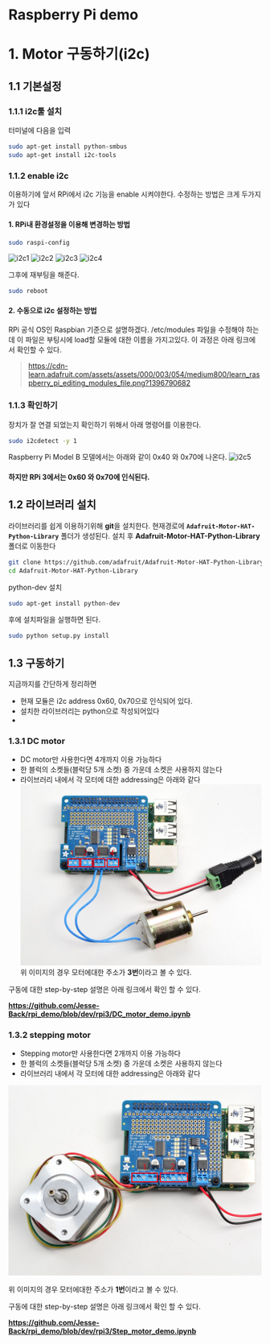 # Raspberry Pi demo

# 1. Motor 구동하기(i2c)

## 1.1 기본설정

### 1.1.1 i2c툴 설치

터미널에 다음을 입력

```bash
sudo apt-get install python-smbus
sudo apt-get install i2c-tools
```

### 1.1.2 enable i2c
이용하기에 앞서 RPi에서 i2c 기능을 enable 시켜야한다.
수정하는 방법은 크게 두가지가 있다

#### 1. RPi내 환경설정을 이용해 변경하는 방법
```bash
sudo raspi-config
```
![i2c1](https://cdn-learn.adafruit.com/assets/assets/000/022/831/medium800/learn_raspberry_pi_advancedopt.png?1423001339)
![i2c2](https://cdn-learn.adafruit.com/assets/assets/000/022/832/medium800/learn_raspberry_pi_i2c.png?1423001363)
![i2c3](https://cdn-learn.adafruit.com/assets/assets/000/022/834/medium800/learn_raspberry_pi_wouldyoukindly.png?1423001393)
![i2c4](https://cdn-learn.adafruit.com/assets/assets/000/022/833/medium800/learn_raspberry_pi_i2ckernel.png?1423001374)

그후에 재부팅을 해준다.

```bash
sudo reboot
```

#### 2. 수동으로 i2c 설정하는 방법
RPi 공식 OS인 Raspbian 기준으로 설명하겠다.
/etc/modules 파일을 수정해야 하는데 이 파일은 부팅시에 load할 모듈에 대한 이름을 가지고있다.
이 과정은 아래 링크에서 확인할 수 있다.
> https://cdn-learn.adafruit.com/assets/assets/000/003/054/medium800/learn_raspberry_pi_editing_modules_file.png?1396790682

### 1.1.3 확인하기
장치가 잘 연결 되었는지 확인하기 위해서 아래 명령어를 이용한다.
```bash
sudo i2cdetect -y 1
```
Raspberry Pi Model B 모델에서는 아래와 같이 0x40 와 0x70에 나온다.
![i2c5](https://cdn-learn.adafruit.com/assets/assets/000/003/055/medium800/learn_raspberry_pi_i2c-detect.png?1396790698)

#### 하지만 **RPi 3에서는 0x60 와 0x70**에 인식된다.

## 1.2 라이브러리 설치
라이브러리를 쉽게 이용하기위해 **git**을 설치한다.
현재경로에 **`Adafruit-Motor-HAT-Python-Library`** 폴더가 생성된다.
설치 후 **Adafruit-Motor-HAT-Python-Library** 폴더로 이동한다

```bash
git clone https://github.com/adafruit/Adafruit-Motor-HAT-Python-Library.git
cd Adafruit-Motor-HAT-Python-Library
```

python-dev 설치

```bash 
sudo apt-get install python-dev
```
후에 설치파일을 실행하면 된다.
```bash 
sudo python setup.py install
```

## 1.3 구동하기

지금까지를 간단하게 정리하면

* 현재 모듈은 i2c address 0x60, 0x70으로 인식되어 있다.
* 설치한 라이브러리는 python으로 작성되어있다 
* 

### 1.3.1 DC motor
* DC motor만 사용한다면 4개까지 이용 가능하다
* 한 블럭의 소켓들(블럭당 5개 소켓) 중 가운데 소켓은 사용하지 않는다
* 라이브러리 내에서 각 모터에 대한 addressing은 아래와 같다
![motor1](/img/그림1.png)
위 이미지의 경우 모터에대한 주소가 **3번**이라고 볼 수 있다.

구동에 대한 step-by-step 설명은 아래 링크에서 확인 할 수 있다.

**https://github.com/Jesse-Back/rpi_demo/blob/dev/rpi3/DC_motor_demo.ipynb**

### 1.3.2 stepping motor 
* Stepping motor만 사용한다면 2개까지 이용 가능하다
* 한 블럭의 소켓들(블럭당 5개 소켓) 중 가운데 소켓은 사용하지 않는다
* 라이브러리 내에서 각 모터에 대한 addressing은 아래와 같다

![motor1](/img/그림2.png)

위 이미지의 경우 모터에대한 주소가 **1번**이라고 볼 수 있다.

구동에 대한 step-by-step 설명은 아래 링크에서 확인 할 수 있다.

**https://github.com/Jesse-Back/rpi_demo/blob/dev/rpi3/Step_motor_demo.ipynb**


